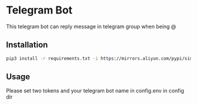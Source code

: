 # Telegram Bot 

This telegram bot can reply message in telegram group when being @

## Installation

```bash
pip3 install -r requirements.txt -i https://mirrors.aliyun.com/pypi/simple/
```

## Usage

Please set two tokens and your telegram bot name in config.env in config dir

